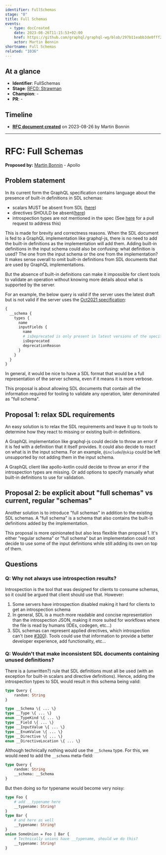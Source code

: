 ```yaml
---
identifier: FullSchemas
stage: "0"
title: Full Schemas
events:
  - type: docCreated
    date: 2023-08-26T11:15:53+02:00
    href: https://github.com/graphql/graphql-wg/blob/297b11eabb3de0fff2457401ea147ecdb8228e24/rfcs/FullSchemas.md
    actor: Martin Bonnin
shortname: Full Schemas
related: "1036"
---
```


## At a glance

- **Identifier**: FullSchemas
- **Stage**: [RFC0: Strawman](https://github.com/graphql/graphql-spec/blob/main/CONTRIBUTING.md#stage-0-strawman)
- **Champion**: -
- **PR**: -

<!-- BEGIN_CUSTOM_TEXT -->



<!-- END_CUSTOM_TEXT -->

## Timeline

- **[RFC document created](https://github.com/graphql/graphql-wg/blob/297b11eabb3de0fff2457401ea147ecdb8228e24/rfcs/FullSchemas.md)** on 2023-08-26 by Martin Bonnin

<!-- VERBATIM -->

---

# RFC: Full Schemas

**Proposed by:** [Martin Bonnin](https://mastodon.mbonnin.net/@mb) - Apollo

## Problem statement

In its current form the GraphQL specification contains language about the presence of built-in definitions in SDL schemas:

* scalars MUST be absent from SDL ([here](https://spec.graphql.org/October2021/#sel-GAHXJHABAB_D4G)) 
* directives SHOULD be absent([here](https://spec.graphql.org/October2021/#sel-FAHnBPLCAACCcooU)) 
* introspection types are not mentioned in the spec (See [here](https://github.com/graphql/graphql-spec/pull/1036) for a pull request to address this)

This is made for brevity and correctness reasons. When the SDL document is fed to a GraphQL implementation like graphql-js, there is no need to add the built-in definitions as the implementation will add them. Adding built-in definitions in the input schema could also be confusing: what definition is used? The one from the input schema or the one from the implementation? It makes sense overall to omit built-in definitions from SDL documents that are used by GraphQL implementations.

But the absence of built-in definitions can make it impossible for client tools to validate an operation without knowing more details about what is supported by the server. 

For an example, the below query is valid if the server uses the latest draft but is not valid if the server uses the [Oct2021 specification](https://spec.graphql.org/October2021/#sel-GAJXNFADgHAADkHABsrC):

```graphql
{
  __schema {
    types {
      name
      inputFields {
        name
        # isDeprecated is only present in latest versions of the specification
        isDeprecated
        deprecationReason
      }
    }
  }
}
```

In general, it would be nice to have a SDL format that would be a full representation of the server schema, even if it means it is more verbose.

This proposal is about allowing SDL documents that contain all the information required for tooling to validate any operation, later denominated as "full schema".

## Proposal 1: relax SDL requirements

An easy solution is to relax the SDL requirements and leave it up to tools to determine how they react to missing or existing built-in definitions.

A GraphQL implementation like graphql-js could decide to throw an error if it is fed with a definition that it itself provides. It could also decide to react on what is in the input schema. For an example, `@include`/`@skip` could be left unsupported by not adding them in the input schema.

A GraphQL client like apollo-kotlin could decide to throw an error if the introspection types are missing. Or add options to specify manually what built-in definitions to use for validation.

## Proposal 2: be explicit about "full schemas" vs current, regular "schemas"

Another solution is to introduce "full schemas" in addition to the existing SDL schemas. A "full schema" is a schema that also contains the built-in definitions added by the implementation.

This proposal is more opinionated but also less flexible than proposal 1. It's either "regular schema" or "full schema" but an implementation could not decide to use some of the input definitions while still adding its own on top of them. 

## Questions

### Q: Why not always use introspection results?

Introspection is the tool that was designed for clients to consume schemas, so it could be argued that client should use that. However:

1. Some servers have introspection disabled making it hard for clients to get an introspection schema
2. In general, SDL is a much more readable and concise representation than the introspection JSON, making it more suited for workflows where the file is read by humans (IDEs, codegen, etc...)
3. SDL schemas can represent applied directives, which introspection can't (see [#300](https://github.com/graphql/graphql-spec/issues/300)). Tools could use that information to provide a better developer experience, add functionality, etc... 

### Q: Wouldn't that make inconsistent SDL documents containing unused definitions?

There is a (unwritten?) rule that SDL definitions must all be used (with an exception for built-in scalars and directive definitions). Hence, adding the introspection types to SDL would result in this schema being valid:

```graphql
type Query {
    random: String
}

type __Schema \{ ... \}
type __Type \{ ... \}
enum __TypeKind \{ ... \}
type __Field \{ ... \}
type __InputValue \{ ... \}
type __EnumValue \{ ... \}
type __Directive \{ ... \}
enum __DirectiveLocation \{ ... \}
```

Although technically nothing would use the `__Schema` type. For this, we would need to add the `__schema` meta-field:

```graphql
type Query {
    random: String
    __schema: __Schema
}

```

But then doing so for typename would become very noisy:

```graphql
type Foo {
    # add __typename here
    __typename: String!
}
type Bar {
    # and here as well
    __typename: String!
}
union SomeUnion = Foo | Bar {
    # Technically unions have __typename, should we do this? 
    __typename: String!
}

```
